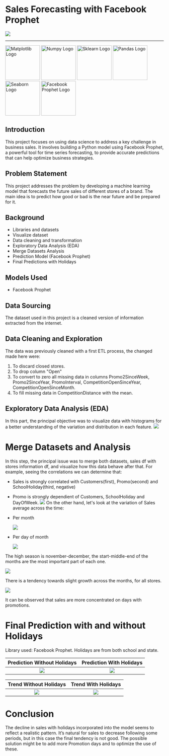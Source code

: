 # Sales Forecasting with Facebook Prophet
![](images/introduction.jpg)

---
<img src="images/matplotlib-logo.png" alt="Matplotlib Logo" width="110"/> <img src="images/numpy-logo.png" alt="Numpy Logo" width="110"/> <img src="images/sklearn-logo.png" alt="Sklearn Logo" width="110"/> <img src="images/pandas-logo.jpg" alt="Pandas Logo" width="110"/> <img src="images/seaborn-logo.png" alt="Seaborn Logo" width="110"/>  <img src="images/prophet-logo.jpg" alt="Facebook Prophet Logo" width="110"/>

## Introduction
This project focuses on using data science to address a key challenge in business sales. It involves building a Python model using Facebook Prophet, a powerful tool for time series forecasting, to provide accurate predictions that can help optimize business strategies.

## Problem Statement
This project addresses the problem by developing a machine learning model that forecasts the future sales of different stores of a brand. The main idea is to predict how good or bad is the near future and be prepared for it.

## Background
- Libraries and datasets
- Visualize dataset
- Data cleaning and transformation
- Exploratory Data Analysis (EDA)
- Merge Datasets Analysis
- Prediction Model (Facebook Prophet)
- Final Predictions with Holidays

## Models Used
- Facebook Prophet

## Data Sourcing
The dataset used in this project is a cleaned version of information extracted from the internet. 

## Data Cleaning and Exploration
The data was previously cleaned with a first ETL process, the changed made here were:
1) To discard closed stores.
2) To drop column "Open"
3) To convert to zero all missing data in columns Promo2SinceWeek, Promo2SinceYear, PromoInterval, CompetitionOpenSinceYear, CompetitionOpenSinceMonth.
4) To fill missing data in CompetitionDistance with the mean.

## Exploratory Data Analysis (EDA)
In this part, the principal objective was to visualize data with histograms for a better understanding of the variation and distribution in each feature.
  ![](images/hist1.png)

# Merge Datasets and Analysis
In this step, the principal issue was to merge both datasets, sales df with stores information df, and visualize how this data behave after that.
For example, seeing the correlations we can determine that:
- Sales is strongly correlated with Customers(first), Promo(second) and SchoolHoliday(third, negative)
- Promo is strongly dependient of Customers, SchoolHoliday and DayOfWeek.
  ![](images/correlations.png)
On the other hand, let's look at the variation of Sales average across the time:
- Per month

  ![](images/avg-sales-per-month.png)

- Per day of month

  ![](images/avg-sales-per-day.png)

The high season is november-december, the start-middle-end of the months are the most important part of each one.

  ![](images/sales-date-store.png)

There is a tendency towards slight growth across the months, for all stores.

  ![](images/sales-promo-dist.png)

It can be observed that sales are more concentrated on days with promotions.

# Final Prediction with and without Holidays
Library used: Facebook Prophet.
Holidays are from both school and state.

Prediction Without Holidays      |        Prediction With Holidays
:---------:|:----------:
![](images/pred-without-holiday.png)         |   ![](images/pred-with-holiday.png)      

Trend Without Holidays      |        Trend With Holidays
:---------:|:----------:
![](images/trend-without-holiday.png)         |   ![](images/trend-with-holiday.png)   

# Conclusion
The decline in sales with holidays incorporated into the model seems to reflect a realistic pattern. It’s natural for sales to decrease following some periods, but in this case the final tendency is not good. The possible solution might be to add more Promotion days and to optimize the use of these.
